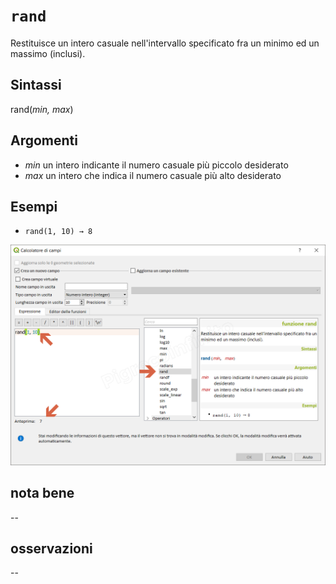 # `rand`

Restituisce un intero casuale nell'intervallo specificato fra un minimo ed un massimo (inclusi).

## Sintassi

rand(_min, max_)

## Argomenti

* _min_ un intero indicante il numero casuale più piccolo desiderato
* _max_ un intero che indica il numero casuale più alto desiderato

## Esempi

* `rand(1, 10) → 8`

![](/img/matematica/rand/rand1.png)

## nota bene

--

## osservazioni

--